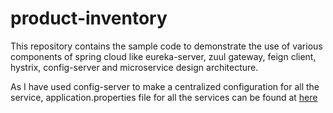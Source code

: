 # product-inventory
This repository contains the sample code to demonstrate the use of various components of spring cloud like
eureka-server, zuul gateway, feign client, hystrix, config-server and microservice design architecture.

As I have used config-server to make a centralized configuration for all the service,
application.properties file for all the services can be found at [here](https://github.com/HarshadChovatiya/product-inventory-spring-cloud-config)


